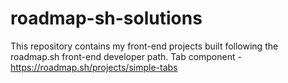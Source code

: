 # roadmap-sh-solutions
This repository contains my front-end projects built following the roadmap.sh front-end developer path.
Tab component - https://roadmap.sh/projects/simple-tabs
